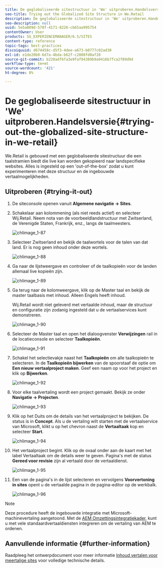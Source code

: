 ```yaml
---
title: De geglobaliseerde sitestructuur in 'We' uitproberen.Handelsversie
seo-title: Trying out the Globalized Site Structure in We.Retail
description: De geglobaliseerde sitestructuur in 'We' uitproberen.Handelsversie
seo-description: null
uuid: 5e5a809d-578f-4171-8226-cb65aa995754
contentOwner: User
products: SG_EXPERIENCEMANAGER/6.5/SITES
content-type: reference
topic-tags: best-practices
discoiquuid: d674458c-d5f3-4dee-a673-b0777c02ad30
exl-id: e1de20b0-6d7a-4bda-b62f-c2808fd0af28
source-git-commit: b220adf6fa3e9faf94389b9a9416b7fca2f89d9d
workflow-type: tm+mt
source-wordcount: '421'
ht-degree: 0%

---
```


# De geglobaliseerde sitestructuur in &#39;We&#39; uitproberen.Handelsversie{#trying-out-the-globalized-site-structure-in-we-retail}

We.Retail is gebouwd met een geglobaliseerde sitestructuur die een taalstramien biedt die live kan worden gekopieerd naar landspecifieke websites. Alles is ingesteld op een &#39;out-of-the-box&#39; zodat u kunt experimenteren met deze structuur en de ingebouwde vertaalmogelijkheden.

## Uitproberen {#trying-it-out}

1. De siteconsole openen vanuit **Algemene navigatie -> Sites**.
1. Schakelaar aan kolommening (als niet reeds actief) en selecteer Wij.Retail. Neem nota van de voorbeeldlandstructuur met Zwitserland, de Verenigde Staten, Frankrijk, enz., langs de taalmeesters.

   ![chlimage_1-87](assets/chlimage_1-87a.png)

1. Selecteer Zwitserland en bekijk de taalwortels voor de talen van dat land. Er is nog geen inhoud onder deze wortels.

   ![chlimage_1-88](assets/chlimage_1-88a.png)

1. Ga naar de lijstweergave en controleer of de taalkopieën voor de landen allemaal live kopieën zijn.

   ![chlimage_1-89](assets/chlimage_1-89a.png)

1. Ga terug naar de kolomweergave, klik op de Master taal en bekijk de master taalbasis met inhoud. Alleen Engels heeft inhoud.

   Wij.Retail wordt niet geleverd met vertaalde inhoud, maar de structuur en configuratie zijn zodanig ingesteld dat u de vertaalservices kunt demonstreren.

   ![chlimage_1-90](assets/chlimage_1-90a.png)

1. Selecteer de Master taal en open het dialoogvenster **Verwijzingen** rail in de locatieconsole en selecteer **Taalkopieën**.

   ![chlimage_1-91](assets/chlimage_1-91.png)

1. Schakel het selectievakje naast het **Taalkopieën** om alle taalkopieën te selecteren. In de **Taalkopieën bijwerken** van de spoorstaaf de optie om **Een nieuw vertaalproject maken**. Geef een naam op voor het project en klik op **Bijwerken**.

   ![chlimage_1-92](assets/chlimage_1-92.png)

1. Voor elke taalvertaling wordt een project gemaakt. Bekijk ze onder **Navigatie -> Projecten**.

   ![chlimage_1-93](assets/chlimage_1-93.png)

1. Klik op het Duits om de details van het vertaalproject te bekijken. De status is in **Concept**. Als u de vertaling wilt starten met de vertaalservice van Microsoft, klikt u op het chevron naast de **Vertaaltaak** kop en selecteer **Start**.

   ![chlimage_1-94](assets/chlimage_1-94.png)

1. Het vertaalproject begint. Klik op de ovaal onder aan de kaart met het label Vertaaltaak om de details weer te geven. Pagina&#39;s met de status **Gereed voor revisie** zijn al vertaald door de vertaaldienst.

   ![chlimage_1-95](assets/chlimage_1-95.png)

1. Een van de pagina&#39;s in de lijst selecteren en vervolgens **Voorvertoning in sites** opent u de vertaalde pagina in de pagina-editor op de werkbalk.

   ![chlimage_1-96](assets/chlimage_1-96.png)

>[!NOTE]
>
>Deze procedure heeft de ingebouwde integratie met Microsoft-machinevertaling aangetoond. Met de [AEM Omzettingsintegratiekader](/help/sites-administering/translation.md), kunt u met vele standaardvertaaldiensten integreren om de vertaling van AEM te ordenen.

## Aanvullende informatie {#further-information}

Raadpleeg het ontwerpdocument voor meer informatie [Inhoud vertalen voor meertalige sites](/help/sites-administering/translation.md) voor volledige technische details.
